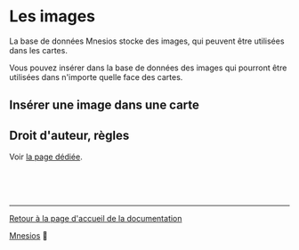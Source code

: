 ﻿# Les images

La base de données Mnesios stocke des images, qui peuvent être utilisées dans les cartes.

Vous pouvez insérer dans la base de données des images qui pourront être utilisées dans n'importe quelle face des cartes.

## Insérer une image dans une carte

## Droit d'auteur, règles

Voir [la page dédiée](/rules).

<br/>
<br/>
<br/>

---

[Retour à la page d'accueil de la documentation](/)

[Mnesios](https://www.mnesios.com/)&nbsp;🐘
